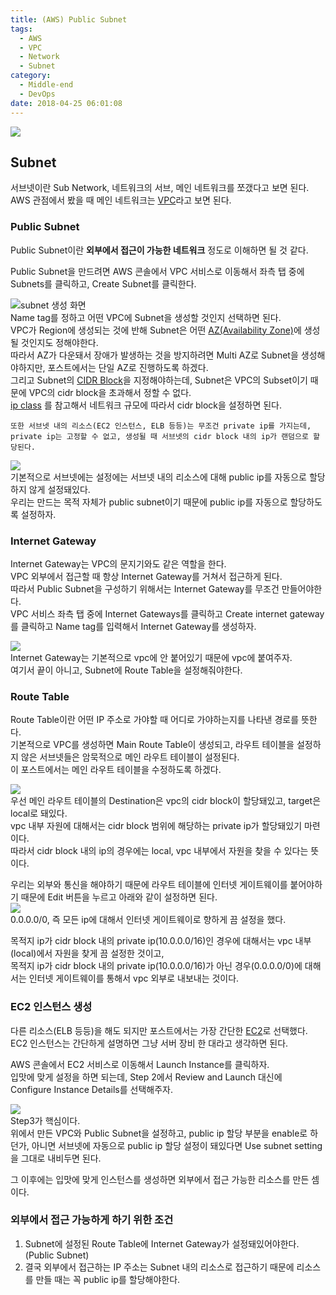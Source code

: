 ```yaml
---
title: (AWS) Public Subnet
tags:
  - AWS
  - VPC
  - Network
  - Subnet
category:
  - Middle-end
  - DevOps
date: 2018-04-25 06:01:08
---
```


![](thumb.png)  

## Subnet
서브넷이란 Sub Network, 네트워크의 서브, 메인 네트워크를 쪼갰다고 보면 된다.  
AWS 관점에서 봤을 때 메인 네트워크는 [VPC](/2018/04/25/aws-vpc)라고 보면 된다.    

### Public Subnet
Public Subnet이란 **외부에서 접근이 가능한 네트워크** 정도로 이해하면 될 것 같다.

Public Subnet을 만드려면 AWS 콘솔에서 VPC 서비스로 이동해서 좌측 탭 중에 Subnets를 클릭하고, Create Subnet를 클릭한다.

![subnet 생성 화면](create-subnet.png)  
Name tag를 정하고 어떤 VPC에 Subnet을 생성할 것인지 선택하면 된다.  
VPC가 Region에 생성되는 것에 반해 Subnet은 어떤 [AZ(Availability Zone)](https://docs.aws.amazon.com/ko_kr/AWSEC2/latest/UserGuide/using-regions-availability-zones.html#concepts-regions-availability-zones)에 생성될 것인지도 정해야한다.  
따라서 AZ가 다운돼서 장애가 발생하는 것을 방지하려면 Multi AZ로 Subnet을 생성해야하지만, 포스트에서는 단일 AZ로 진행하도록 하겠다.  
그리고 Subnet의 <a href="https://ko.wikipedia.org/wiki/%EC%82%AC%EC%9D%B4%EB%8D%94_(%EB%84%A4%ED%8A%B8%EC%9B%8C%ED%82%B9)" target="_blank">CIDR Block</a>을 지정해야하는데,
Subnet은 VPC의 Subset이기 때문에 VPC의 cidr block을 초과해서 정할 수 없다.  
[ip class](https://ko.wikipedia.org/wiki/%EB%84%A4%ED%8A%B8%EC%9B%8C%ED%81%AC_%ED%81%B4%EB%9E%98%EC%8A%A4)
를 참고해서 네트워크 규모에 따라서 cidr block을 설정하면 된다.  

`또한 서브넷 내의 리소스(EC2 인스턴스, ELB 등등)는 무조건 private ip를 가지는데, private ip는 고정할 수 없고,
생성될 때 서브넷의 cidr block 내의 ip가 랜덤으로 할당된다.`

![](enable-auto-assign-public-ip.png)  
기본적으로 서브넷에는 설정에는 서브넷 내의 리소스에 대해 public ip를 자동으로 할당하지 않게 설정돼있다.  
우리는 만드는 목적 자체가 public subnet이기 때문에 public ip를 자동으로 할당하도록 설정하자.

### Internet Gateway
Internet Gateway는 VPC의 문지기와도 같은 역할을 한다.  
VPC 외부에서 접근할 때 항상 Internet Gateway를 거쳐서 접근하게 된다.  
따라서 Public Subnet을 구성하기 위해서는 Internet Gateway를 무조건 만들어야한다.  
VPC 서비스 좌측 탭 중에 Internet Gateways를 클릭하고 Create internet gateway를 클릭하고 Name tag를 입력해서 Internet Gateway를 생성하자.  

![](internet-gateway.png)  
Internet Gateway는 기본적으로 vpc에 안 붙어있기 때문에 vpc에 붙여주자.  
여기서 끝이 아니고, Subnet에 Route Table을 설정해줘야한다.  

### Route Table
Route Table이란 어떤 IP 주소로 가야할 때 어디로 가야하는지를 나타낸 경로를 뜻한다.  
기본적으로 VPC를 생성하면 Main Route Table이 생성되고, 라우트 테이블을 설정하지 않은 서브넷들은 암묵적으로 메인 라우트 테이블이 설정된다.  
이 포스트에서는 메인 라우트 테이블을 수정하도록 하겠다.  
 
![](main-route-table.png)  
우선 메인 라우트 테이블의 Destination은 vpc의 cidr block이 할당돼있고, target은 local로 돼있다.  
vpc 내부 자원에 대해서는 cidr block 범위에 해당하는 private ip가 할당돼있기 마련이다.  
따라서 cidr block 내의 ip의 경우에는 local, vpc 내부에서 자원을 찾을 수 있다는 뜻이다.  

우리는 외부와 통신을 해야하기 때문에 라우트 테이블에 인터넷 게이트웨이를 붙어야하기 때문에 Edit 버튼을 누르고 아래와 같이 설정하면 된다.  
![](main-route-table-edit.png)  
0.0.0.0/0, 즉 모든 ip에 대해서 인터넷 게이트웨이로 향하게 끔 설정을 했다.  

목적지 ip가 cidr block 내의 private ip(10.0.0.0/16)인 경우에 대해서는 vpc 내부(local)에서 자원을 찾게 끔 설정한 것이고,  
목적지 ip가 cidr block 내의 private ip(10.0.0.0/16)가 아닌 경우(0.0.0.0/0)에 대해서는 인터넷 게이트웨이를 통해서 vpc 외부로 내보내는 것이다.  

### EC2 인스턴스 생성
다른 리소스(ELB 등등)을 해도 되지만 포스트에서는 가장 간단한 [EC2](https://aws.amazon.com/ko/ec2/)로 선택했다.  
EC2 인스턴스는 간단하게 설명하면 그냥 서버 장비 한 대라고 생각하면 된다.  

AWS 콘솔에서 EC2 서비스로 이동해서 Launch Instance를 클릭하자.  
입맛에 맞게 설정을 하면 되는데, Step 2에서 Review and Launch 대신에 Configure Instance Details를 선택해주자.  

![](ec2-subnet-setting.png)  
Step3가 핵심이다.  
위에서 만든 VPC와 Public Subnet을 설정하고, public ip 할당 부분을 enable로 하던가,
아니면 서브넷에 자동으로 public ip 할당 설정이 돼있다면 Use subnet setting을 그대로 내비두면 된다.  

그 이후에는 입맛에 맞게 인스턴스를 생성하면 외부에서 접근 가능한 리소스를 만든 셈이다.  

### 외부에서 접근 가능하게 하기 위한 조건
1. Subnet에 설정된 Route Table에 Internet Gateway가 설정돼있어야한다. (Public Subnet)  
2. 결국 외부에서 접근하는 IP 주소는 Subnet 내의 리소스로 접근하기 때문에 리소스를 만들 때는 꼭 public ip를 할당해야한다.

